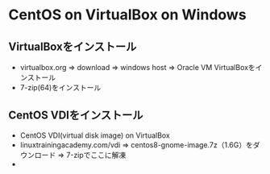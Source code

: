 # CentOS on VirtualBox on Windows

## VirtualBoxをインストール
* virtualbox.org => download => windows host => Oracle VM VirtualBoxをインストール
* 7-zip(64)をインストール

## CentOS VDIをインストール
* CentOS VDI(virtual disk image) on VirtualBox
* linuxtrainingacademy.com/vdi => centos8-gnome-image.7z（1.6G）をダウンロード => 7-zipでここに解凍
* 
